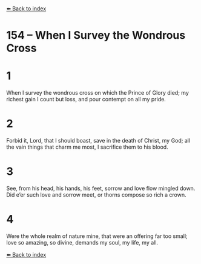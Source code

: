 [⬅️ Back to index](../README.md)

# 154 – When I Survey the Wondrous Cross


# 1
When I survey the wondrous cross
on which the Prince of Glory died;
my richest gain I count but loss,
and pour contempt on all my pride.

# 2
Forbid it, Lord, that I should boast,
save in the death of Christ, my God;
all the vain things that charm me most,
I sacrifice them to his blood.

# 3
See, from his head, his hands, his feet,
sorrow and love flow mingled down.
Did e’er such love and sorrow meet,
or thorns compose so rich a crown.

# 4
Were the whole realm of nature mine,
that were an offering far too small;
love so amazing, so divine,
demands my soul, my life, my all.

[⬅️ Back to index](../README.md)
